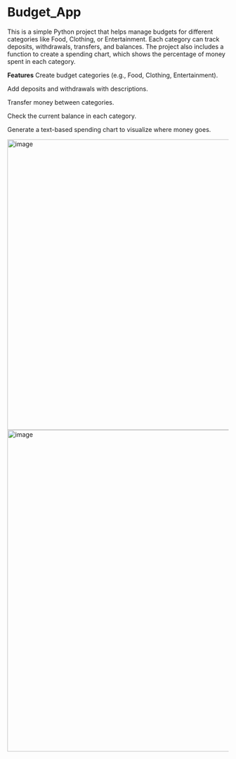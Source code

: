 # Budget_App
This is a simple Python project that helps manage budgets for different categories like Food, Clothing, or Entertainment. Each category can track deposits, withdrawals, transfers, and balances. The project also includes a function to create a spending chart, which shows the percentage of money spent in each category.

**Features**
Create budget categories (e.g., Food, Clothing, Entertainment).

Add deposits and withdrawals with descriptions.

Transfer money between categories.

Check the current balance in each category.

Generate a text-based spending chart to visualize where money goes.

<img width="1171" height="662" alt="image" src="https://github.com/user-attachments/assets/1374dc95-68fd-4ef0-8fcd-bca6b4bf1f40" />
<img width="721" height="733" alt="image" src="https://github.com/user-attachments/assets/cb7274a4-3f86-49c7-8a6b-ff9092875046" />
